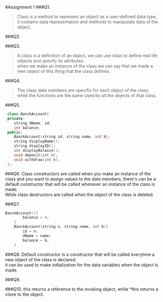 #Assignment 1
###Q1.
>Class is a method to represent an object as a user-defined data type, it contains data representation and methods to manipulate data of the object.

###Q2.
>


###Q3.
>A class is a definition of an object, we can use class to define real life objects and specify its attributes  
when we make an instance of the class we can say that we made a new object of this thing that the class defines.

###Q4.
>The class data members are specific for each object of the class, while the functions are the same used by all the objects of that class.

###Q5.
```c++
 class BanckAccount{
 private:
	string dName, id;
	int balance;
 public:
	BanckAccount(string id, string name, int b);
	string displayName();
	string displayID();
	int displayBalance();
	void deposit(int n);
	void withdraw(int n);
 };
```
###Q6.
Class constructors are called when you make an instance of the class and you want to assign values to the data members, there's can be a default constructor that will be called whenever an instance of the class is made.  
While class destructors are called when the object of the class is deleted.

###Q7.
```c++
BanckAccount(){
		balance = 0;
	}
	BanckAccount(string n, string name, int b){
		id = n;
		dName = name;
		balance = b;
	}
```

###Q8.
Default constructor is a constructor that will be called everytime a new object of the class is declared.  
it can be used to make initialization for the data variables when the object is made.

###Q9.


###Q10.
this returns a reference to the invoking object, while *this returns a clone to the object.